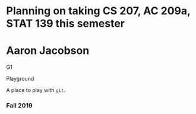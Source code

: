 # Planning on taking CS 207, AC 209a, STAT 139 this semester

# Aaron Jacobson

G1

Playground

A place to play with `git`.

### Fall 2019
